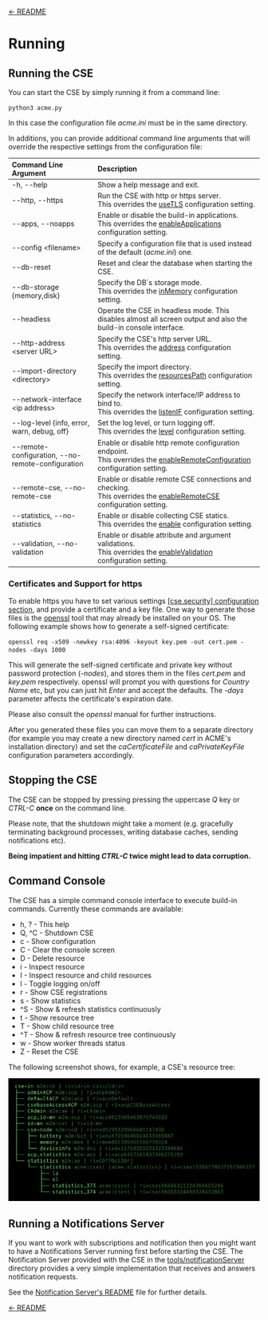 [← README](../README.md) 

# Running


## Running the CSE

You can start the CSE by simply running it from a command line:

	python3 acme.py

In this case the configuration file *acme.ini* must be in the same directory.

In additions, you can provide additional command line arguments that will override the respective settings from the configuration file:

| Command Line Argument                             | Description                                                                                                                                                     |
|:--------------------------------------------------|:----------------------------------------------------------------------------------------------------------------------------------------------------------------|
| -h, --help                                        | Show a help message and exit.                                                                                                                                   |
| --http, --https                                   | Run the CSE with http or https server.<br />This overrides the [useTLS](Configuration.md#security) configuration setting.                                       |
| --apps, --noapps                                  | Enable or disable the build-in applications.<br />This overrides the [enableApplications](Configuration.md#general) configuration setting.                      |
| --config \<filename>                              | Specify a configuration file that is used instead of the default (*acme.ini*) one.                                                                              |
| --db-reset                                        | Reset and clear the database when starting the CSE.                                                                                                             |
| --db-storage {memory,disk}                        | Specify the DB´s storage mode.<br />This overrides the [inMemory](Configuration.md#database) configuration setting.                                             |
| --headless                                        | Operate the CSE in headless mode. This disables almost all screen output and also the build-in console interface.                                               |
| --http-address \<server URL>                      | Specify the CSE\'s http server URL.<br />This overrides the [address](Configuration.md#http_server) configuration setting.                                      |
| --import-directory \<directory>                   | Specify the import directory.<br />This overrides the [resourcesPath](Configuration.md#general) configuration setting.                                          |
| --network-interface \<ip address>                 | Specify the network interface/IP address to bind to.<br />This overrides the [listenIF](Configuration.md#server_http) configuration setting.                    |
| --log-level {info, error, warn, debug, off}       | Set the log level, or turn logging off.<br />This overrides the [level](Configuration.md#logging) configuration setting.                                        |
| --remote-configuration, --no-remote-configuration | Enable or disable http remote configuration endpoint.<br />This overrides the [enableRemoteConfiguration](Configuration.md##server_http) configuration setting. |
| --remote-cse, --no-remote-cse                     | Enable or disable remote CSE connections and checking.<br />This overrides the [enableRemoteCSE](Configuration.md#general) configuration setting.               |
| --statistics, --no-statistics                     | Enable or disable collecting CSE statics.<br />This overrides the [enable](Configuration.md#statistics) configuration setting.                                  |
| --validation, --no-validation                     | Enable or disable attribute and argument validations.<br />This overrides the [enableValidation](Configuration.md#general) configuration setting.               |

### Certificates and Support for https

To enable https you have to set various settings [ [cse.security] configuration section](Configuration.md#security), and provide a certificate and a key file. 
One way to generate those files is the [openssl](https://www.openssl.org) tool that may already be installed on your OS. The following example shows how to 
generate a self-signed certificate:

	openssl req -x509 -newkey rsa:4096 -keyout key.pem -out cert.pem -nodes -days 1000

This will generate the self-signed certificate and private key without password protection (*-nodes*), and stores them in the files *cert.pem* and *key.pem* respectively. 
openssl will prompt you with questions for *Country Name* etc, but you can just hit *Enter* and accept the defaults. The *-days* parameter affects the certificate's
expiration date.

Please also consult the *openssl* manual for further instructions. 

After you generated these files you can move them to a separate directory (for example you may create a new directory named *cert* in ACME's installation directory) and set the *caCertificateFile* and *caPrivateKeyFile* configuration parameters accordingly.


## Stopping the CSE

The CSE can be stopped by pressing pressing the uppercase *Q* key or *CTRL-C* **once** on the command line. 

Please note, that the shutdown might take a moment (e.g. gracefully terminating background processes, writing database caches, sending notifications etc). 

**Being impatient and hitting *CTRL-C* twice might lead to data corruption.**


## Command Console

The CSE has a simple command console interface to execute build-in commands. Currently these commands are available:

 - h, ?  - This help
 - Q, ^C - Shutdown CSE
 - c     - Show configuration
 - C     - Clear the console screen
 - D     - Delete resource
 - i     - Inspect resource
 - I     - Inspect resource and child resources
 - l     - Toggle logging on/off
 - r     - Show CSE registrations
 - s     - Show statistics
 - ^S    - Show & refresh statistics continuously
 - t     - Show resource tree
 - T     - Show child resource tree
 - ^T    - Show & refresh resource tree continuously
 - w     - Show worker threads status
 - Z     - Reset the CSE

 The following screenshot shows, for example, a CSE's resource tree:

![](images/console_tree.png)


## Running a Notifications Server

If you want to work with subscriptions and notification then you might want to have a Notifications Server running first before starting the CSE. The Notification Server provided with the CSE in the [tools/notificationServer](../tools/notificationServer) directory provides a very simple implementation that receives and answers notification requests.

See the [Notification Server's README](../tools/notificationServer/README.md) file for further details.

[← README](../README.md) 
